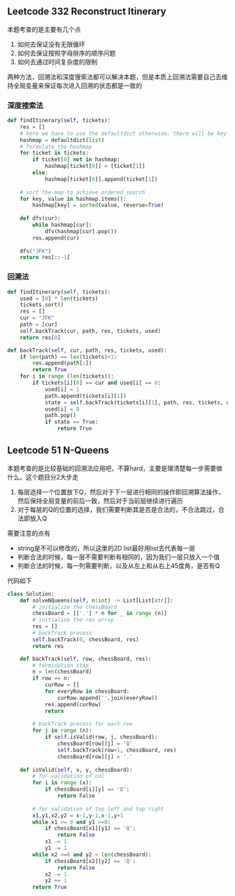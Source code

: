 ## Leetcode 332 Reconstruct Itinerary
本题考查的是主要有几个点
<ol>
<li>如何去保证没有无限循环</li>
<li>如何去保证按照字母排序的顺序问题</li>
<li>如何去通过时间复杂度的限制</li>
</ol>

两种方法，回溯法和深度搜索法都可以解决本题，但是本质上回溯法需要自己去维持全局变量来保证每次进入回溯的状态都是一致的

### 深度搜索法
```python
def findItinerary(self, tickets):
    res = []
    # here we have to use the defaultdict otherwise, there will be key error for the while loop inisde the dfs function
    hashmap = defaultdict(list)
    # formulate the hashmap
    for ticket in tickets:
        if ticket[0] not in hashmap:
            hashmap[ticket[0]] = [ticket[1]]
        else:
            hashmap[ticket[0]].append(ticket[1])
    
    # sort the map to achieve ordered search
    for key, value in hashmap.items():
        hashmap[key] = sorted(value, reverse=True)
    
    def dfs(cur):
        while hashmap[cur]:
            dfs(hashmap[cur].pop())
        res.append(cur)
    
    dfs("JFK")
    return res[::-1]

```

### 回溯法
```python
def findItinerary(self, tickets):
    used = [0] * len(tickets)
    tickets.sort()
    res = []
    cur = "JFK"
    path = [cur]
    self.backTrack(cur, path, res, tickets, used)
    return res[0]

def backTrack(self, cur, path, res, tickets, used):
    if len(path) == len(tickets)+1:
        res.append(path[:])
        return True
    for i in range (len(tickets)):
        if tickets[i][0] == cur and used[i] == 0:
            used[i] = 1
            path.append(tickets[i][1])
            state = self.backTrack(tickets[i][1], path, res, tickets, used)
            used[i] = 0
            path.pop()
            if state == True:
                return True
```

## Leetcode 51 N-Queens
本题考查的是比较基础的回溯法应用吧，不算hard，主要是理清楚每一步需要做什么。这个题目分2大步走
<ol>
<li>每层选择一个位置放下Q，然后对于下一层进行相同的操作即回溯算法操作，然后保持全局变量的前后一致，然后对于当前层继续进行遍历</li>
<li>对于每层的Q的位置的选择，我们需要判断其是否是合法的，不合法跳过，合法即放入Q</li>
</ol>
需要注意的点有
<ul>
<li>string是不可以修改的，所以这里的2D list最好用list去代表每一层</li>
<li>判断合法的时候，每一层不需要判断有相同的，因为我们一层只放入一个值</li>
<li>判断合法的时候，每一列需要判断，以及从左上和从右上45度角，是否有Q</li>
</ul>
代码如下

```python
class Solution:
    def solveNQueens(self, n:int) -> List[List[str]]:
        # initialize the chessBoard
        chessBoard = [['.'] * n for _ in range (n)]
        # initialize the res array
        res = []
        # backTrack process
        self.backTrack(0, chessBoard, res)
        return res

    def backTrack(self, row, chessBoard, res):
        # termination step
        n = len(chessBoard)
        if row == n:
            curRow = []
            for everyRow in chessBoard:
                curRow.append(''.join(everyRow))
            res.append(curRow)
            return
        
        # backTrack process for each row
        for j in range (n):
            if self.isValid(row, j, chessBoard):
                chessBoard[row][j] = 'Q'
                self.backTrack(row+1, chessBoard, res)
                chessBoard[row][j] = '.'
        
    def isValid(self, x, y, chessBoard):
        # for validation of col
        for i in range (x):
            if chessBoard[i][y] == 'Q':
                return False
        
        # for validation of top left and top right
        x1,y1,x2,y2 = x-1,y-1,x-1,y+1
        while x1 >= 0 and y1 >=0:
            if chessBoard[x1][y1] == 'Q':
                return False
            x1 -= 1
            y1 -= 1
        while x2 >=0 and y2 < len(chessBoard):
            if chessBoard[x2][y2] == 'Q':
                return False
            x2 -= 1
            y2 += 1
        return True
```     